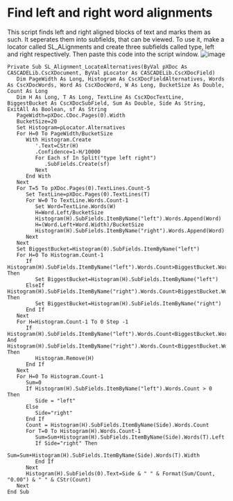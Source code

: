# Find left and right word alignments
This script finds left and right aligned blocks of text and marks them as such. It seperates them into subfields, that can be viewed. To use it, make a locator called SL_ALignments and create three subfields called type, left and right respectively. Then paste this code into the script window.
![image](https://user-images.githubusercontent.com/87315965/125292552-dbbe3100-e322-11eb-84f4-4a573f94b5c0.png)
```vba
Private Sub SL_Alignment_LocateAlternatives(ByVal pXDoc As CASCADELib.CscXDocument, ByVal pLocator As CASCADELib.CscXDocField)
   Dim PageWidth As Long, Histogram As CscXDocFieldAlternatives, Words As CscXDocWords, Word As CscXDocWord, W As Long, BucketSize As Double, Count As Long
   Dim H As Long, T As Long, TextLine As CscXDocTextLine, BiggestBucket As CscXDocSubField, Sum As Double, Side As String, ExitAll As Boolean, sf As String
   PageWidth=pXDoc.CDoc.Pages(0).Width
   BucketSize=20
   Set Histogram=pLocator.Alternatives
   For H=0 To PageWidth/BucketSize
      With Histogram.Create
         '.Text=CStr(H)
         .Confidence=1-H/10000
         For Each sf In Split("type left right")
            .SubFields.Create(sf)
         Next
      End With
   Next
   For T=5 To pXDoc.Pages(0).TextLines.Count-5
      Set TextLine=pXDoc.Pages(0).TextLines(T)
      For W=0 To TextLine.Words.Count-1
         Set Word=TextLine.Words(W)
         H=Word.Left/BucketSize
         Histogram(H).SubFields.ItemByName("left").Words.Append(Word)
         H=(Word.Left+Word.Width)/BucketSize
         Histogram(H).SubFields.ItemByName("right").Words.Append(Word)
      Next
   Next
   Set BiggestBucket=Histogram(0).SubFields.ItemByName("left")
   For H=0 To Histogram.Count-1
      If Histogram(H).SubFields.ItemByName("left").Words.Count>BiggestBucket.Words.Count Then
         Set BiggestBucket=Histogram(H).SubFields.ItemByName("left")
      ElseIf Histogram(H).SubFields.ItemByName("right").Words.Count>BiggestBucket.Words.Count Then
         Set BiggestBucket=Histogram(H).SubFields.ItemByName("right")
      End If
   Next
   For H=Histogram.Count-1 To 0 Step -1
      If Histogram(H).SubFields.ItemByName("left").Words.Count<BiggestBucket.Words.Count*0.5 And Histogram(H).SubFields.ItemByName("right").Words.Count<BiggestBucket.Words.Count*0.5 Then
         Histogram.Remove(H)
      End If
   Next
   For H=0 To Histogram.Count-1
      Sum=0
      If Histogram(H).SubFields.ItemByName("left").Words.Count > 0 Then
         Side = "left"
      Else
         Side="right"
      End If
      Count = Histogram(H).SubFields.ItemByName(Side).Words.Count
      For T=0 To Histogram(H).Words.Count-1
         Sum=Sum+Histogram(H).SubFields.ItemByName(Side).Words(T).Left
         If Side="right" Then
            Sum=Sum+Histogram(H).SubFields.ItemByName(Side).Words(T).Width
         End If
      Next
      Histogram(H).SubFields(0).Text=Side & " " & Format(Sum/Count, "0.00") & " " & CStr(Count)
   Next
End Sub
```
